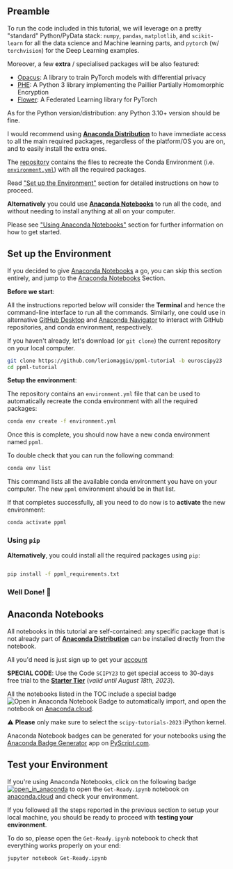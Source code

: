 ## Preamble

To run the code included in this tutorial, we will leverage on a pretty "standard" Python/PyData stack:
`numpy`, `pandas`, `matplotlib`, and `scikit-learn` for all the data science and Machine learning parts,
and `pytorch` (w/ `torchvision`) for the Deep Learning examples.

Moreover, a few **extra** / specialised packages will be also featured:
- [Opacus](https://opacus.ai): A library to train PyTorch models with differential privacy
- [PHE](https://pypi.org/project/phe/): A Python 3 library implementing the Paillier Partially Homomorphic Encryption
- [Flower](https://flower.dev): A Federated Learning library for PyTorch

As for the Python version/distribution: any Python 3.10+ version should be fine.

I would recommend using [**Anaconda Distribution**](https://anaconda.com/download)
to have immediate access to all the main required packages, regardless of the platform/OS you are on,
and to easily install the extra ones.

The [repository](http://github.com/leriomaggio/ppml-tutorial) contains the files to
recreate the Conda Environment (i.e. [`environment.yml`](http://github.com/leriomaggio/ppml-tutorial/environment.yml))
with all the required packages.

Read ["Set up the Environment"](#set-up-the-environment) section for detailed instructions on how to proceed.

**Alternatively** you could use [**Anaconda Notebooks**](https://nb.anaconda.cloud) to run all the code,
and without needing to install anything at all on your computer.

Please see ["Using Anaconda Notebooks"](#anaconda-notebooks) section for further information on how to get started.

## Set up the Environment

If you decided to give [Anaconda Notebooks](https://nb.anaconda.cloud) a go, you can skip
this section entirely, and jump to the [Anaconda Notebooks](#anaconda-notebooks) Section.

**Before we start**:

All the instructions reported below will consider the **Terminal**
and hence the command-line interface to run all the commands.
Similarly, one could use in alternative [GitHub Desktop](https://desktop.github.com/) and
[Anaconda Navigator](https://docs.anaconda.com/free/navigator/index.html) to interact with
GitHub repositories, and conda environment, respectively.

If you haven't already, let's download (or `git clone`) the current repository on your local computer.

```bash
git clone https://github.com/leriomaggio/ppml-tutorial -b euroscipy23
cd ppml-tutorial
```

**Setup the environment**:

The repository contains an `environment.yml` file that can be used to automatically recreate the
conda environment with all the required packages:


```bash
conda env create -f environment.yml
```

Once this is complete, you should now have a new conda environment named `ppml`.

To double check that you can run the following command:

```bash 
conda env list
```

This command lists all the available conda environment you have on your computer.
The new `ppml` environment should be in that list.

If that completes successfully, all you need to do now is to **activate** the new environment:

```bash
conda activate ppml
```

### Using `pip`

**Alternatively**, you could install all the required packages using `pip`:

```bash

pip install -f ppml_requirements.txt
```

### Well Done! 🎉

## Anaconda Notebooks

All notebooks in this tutorial are self-contained: any specific package that is not already part of [**Anaconda Distribution**](https://www.anaconda.com/download) can be installed directly from the notebook.

All you'd need is just sign up to get your [account](https://www.anaconda.com/code-in-the-cloud)

**SPECIAL CODE**: Use the Code `SCIPY23` to get special access to 30-days free trial to the
[**Starter Tier**](https://www.anaconda.com/pricing/individuals) (_valid until August 18th, 2023_).

All the notebooks listed in the TOC include a special badge ![Open in Anaconda Notebook Badge](https://static.anaconda.cloud/content/a22d04e8445b700f28937ab3231b8cded505d0395c63b7a269696722196d5415)
to automatically import, and open the notebook on [Anaconda.cloud](https://anaconda.cloud).

⚠️ **Please** only make sure to select the `scipy-tutorials-2023` iPython kernel.

Anaconda Notebook badges can be generated for your notebooks using the [Anaconda Badge Generator](https://leriomaggio.pyscriptapps.com/anaconda-notebook-badge-generator/)
app on [PyScript.com](https://pyscript.com).

## Test your Environment

If you're using Anaconda Notebooks, click on the following badge [![open_in_anaconda](https://static.anaconda.cloud/content/a22d04e8445b700f28937ab3231b8cded505d0395c63b7a269696722196d5415)](https://anaconda.cloud/api/nbserve/launch_notebook?nb_url=https%3A%2F%2Fraw.githubusercontent.com%2Fleriomaggio%2Fppml-tutorial%2Fmain%2FGet-Ready.ipynb)
to open the `Get-Ready.ipynb` notebook on [anaconda.cloud](https://anaconda.cloud) and check your environment.

If you followed all the steps reported in the previous section to setup your local machine, you should be ready to 
proceed with **testing your environment**.

To do so, please open the `Get-Ready.ipynb` notebook to check that everything works properly on your end:

```bash
jupyter notebook Get-Ready.ipynb
```